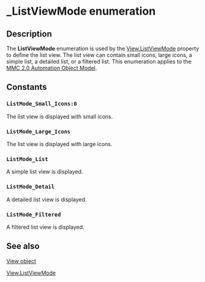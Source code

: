 # _ListViewMode enumeration

## Description

The
**ListViewMode** enumeration is used by the
[View.ListViewMode](https://learn.microsoft.com/previous-versions/windows/desktop/mmc/view-listviewmode) property to define the list view. The list view can contain small icons, large icons, a simple list, a detailed list, or a filtered list. This enumeration applies to the
[MMC 2.0 Automation Object Model](https://learn.microsoft.com/previous-versions/windows/desktop/mmc/mmc-2-0-automation-object-model).

## Constants

### `ListMode_Small_Icons:0`

The list view is displayed with small icons.

### `ListMode_Large_Icons`

The list view is displayed with large icons.

### `ListMode_List`

A simple list view is displayed.

### `ListMode_Detail`

A detailed list view is displayed.

### `ListMode_Filtered`

A filtered list view is displayed.

## See also

[View object](https://learn.microsoft.com/previous-versions/windows/desktop/mmc/view-object)

[View.ListViewMode](https://learn.microsoft.com/previous-versions/windows/desktop/mmc/view-listviewmode)